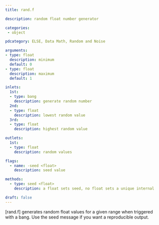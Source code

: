 ```yaml
---
title: rand.f

description: random float number generator

categories:
 - object

pdcategory: ELSE, Data Math, Random and Noise

arguments:
- type: float
  description: minimum
  default: 0
- type: float
  description: maximum
  default: 1

inlets:
  1st:
  - type: bang
    description: generate random number
  2nd:
  - type: float
    description: lowest random value
  3rd:
  - type: float
    description: highest random value

outlets:
  1st:
  - type: float
    description: random values

flags:
  - name: -seed <float> 
    description: seed value

methods:
  - type: seed <float>
    description: a float sets seed, no float sets a unique internal

draft: false
---
```


[rand.f] generates random float values for a given range when triggered with a bang. Use the seed message if you want a reproducible output.
